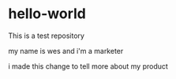 # hello-world
This is a test repository

my name is wes and i'm a marketer

i made this change to tell more about my product
